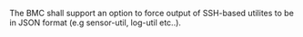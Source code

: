 The BMC shall support an option to force output of SSH-based utilites to be 
in JSON format (e.g sensor-util, log-util etc..).
